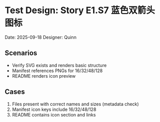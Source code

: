 # Test Design: Story E1.S7 蓝色双箭头图标

Date: 2025-09-18
Designer: Quinn

## Scenarios
- Verify SVG exists and renders basic structure
- Manifest references PNGs for 16/32/48/128
- README renders icon preview

## Cases
1. Files present with correct names and sizes (metadata check)
2. Manifest icon keys include 16/32/48/128
3. README contains icon section and links
